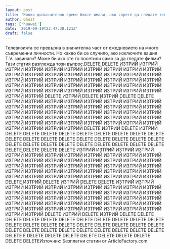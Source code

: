 ```yaml
---
layout: post
title: 'Колко допълнително време бихте имали, ако спрете да гледате телевизия?'
author: Ghost
tags: ['huawei']
date: '2019-09-19T23:47:38.121Z'
draft: false
---
```


Телевизията се превърна в значителна част от ежедневието на много съвременни личности. Но какво би се случило, ако изключите вашия T.V. завинаги? Може би ако сте го посетили само за да гледате филми? Тази статия разглежда този въпрос.DELETE DELETE ИЗТРИЙ ИЗТРИЙ ИЗТРИЙ ИЗТРИЙ ИЗТРИЙ ИЗТРИЙ ИЗТРИЙ ИЗТРИЙ ИЗТРИЙ ИЗТРИЙ ИЗТРИЙ ИЗТРИЙ ИЗТРИЙ ИЗТРИЙ ИЗТРИЙ ИЗТРИЙ ИЗТРИЙ ИЗТРИЙ ИЗТРИЙ ИЗТРИЙ ИЗТРИЙ ИЗТРИЙ ИЗТРИЙ ИЗТРИЙ ИЗТРИЙ ИЗТРИЙ ИЗТРИЙ ИЗТРИЙ ИЗТРИЙ ИЗТРИЙ ИЗТРИЙ ИЗТРИЙ ИЗТРИЙ ИЗТРИЙ ИЗТРИЙ ИЗТРИЙ ИЗТРИЙ ИЗТРИЙ ИЗТРИЙ ИЗТРИЙ ИЗТРИЙ ИЗТРИЙ ИЗТРИЙ ИЗТРИЙ DELETE ИЗТРИЙ DELETE ИЗТРИЙ DELETE DELETE ИЗТРИЙ ИЗТРИЙ ИЗТРИЙ ИЗТРИЙ ИЗТРИЙ ИЗТРИЙ ИЗТРИЙ ИЗТРИЙ ИЗТРИЙ ИЗТРИЙ ИЗТРИЙ ИЗТРИЙ ИЗТРИЙ ИЗТРИЙ ИЗТРИЙ ИЗТРИЙ ИЗТРИЙ ИЗТРИЙ ИЗТРИЙ ИЗТРИЙ ИЗТРИЙ ИЗТРИЙ ИЗТРИЙ ИЗТРИЙ ИЗТРИЙ ИЗТРИЙ ИЗТРИЙ ИЗТРИЙ ИЗТРИЙ ИЗТРИЙ ИЗТРИЙ ИЗТРИЙ ИЗТРИЙ ИЗТРИЙ ИЗТРИЙ ИЗТРИЙ ИЗТРИЙ ИЗТРИЙ ИЗТРИЙ ИЗТРИЙ ИЗТРИЙ ИЗТРИЙ ИЗТРИЙ ИЗТРИЙ DELETE ИЗТРИЙ DELETE ИЗТРИЙ DELETE DELETE DELETE DELETE DELETE DELETE DELETE DELETE DELETE DELETE DELETE DELETE DELETE DELETE DELETE DELETE DELETE DELETE DELETE DELETE DELETE DELETE DELETE DELETE DELETE DELETE DELETE DELETE DELETE DELETE DELETE ИЗТРИЙ ИЗТРИЙ ИЗТРИЙ ИЗТРИЙ ИЗТРИЙ ИЗТРИЙ ИЗТРИЙ ИЗТРИЙ ИЗТРИЙ ИЗТРИЙ ИЗТРИЙ ИЗТРИЙ ИЗТРИЙ ИЗТРИЙ ИЗТРИЙ ИЗТРИЙ ИЗТРИЙ ИЗТРИЙ ИЗТРИЙ ИЗТРИЙ ИЗТРИЙ ИЗТРИЙ ИЗТРИЙ ИЗТРИЙ ИЗТРИЙ ИЗТРИЙ ИЗТРИЙ ИЗТРИЙ ИЗТРИЙ ИЗТРИЙ ИЗТРИЙ ИЗТРИЙ ИЗТРИЙ ИЗТРИЙ ИЗТРИЙ ИЗТРИЙ ИЗТРИЙ ИЗТРИЙ ИЗТРИЙ ИЗТРИЙ ИЗТРИЙ ИЗТРИЙ ИЗТРИЙ ИЗТРИЙ DELETE ИЗТРИЙ DELETE ИЗТРИЙ DELETE DELETE ИЗТРИЙ ИЗТРИЙ ИЗТРИЙ ИЗТРИЙ ИЗТРИЙ ИЗТРИЙ ИЗТРИЙ ИЗТРИЙ ИЗТРИЙ ИЗТРИЙ ИЗТРИЙ ИЗТРИЙ ИЗТРИЙ ИЗТРИЙ ИЗТРИЙ ИЗТРИЙ ИЗТРИЙ ИЗТРИЙ ИЗТРИЙ ИЗТРИЙ ИЗТРИЙ ИЗТРИЙ ИЗТРИЙ ИЗТРИЙ ИЗТРИЙ ИЗТРИЙ ИЗТРИЙ ИЗТРИЙ ИЗТРИЙ ИЗТРИЙ ИЗТРИЙ ИЗТРИЙ ИЗТРИЙ ИЗТРИЙ ИЗТРИЙ ИЗТРИЙ ИЗТРИЙ ИЗТРИЙ ИЗТРИЙ ИЗТРИЙ ИЗТРИЙ ИЗТРИЙ ИЗТРИЙ ИЗТРИЙ DELETE ИЗТРИЙ DELETE ИЗТРИЙ DELETE DELETE DELETE DELETE DELETE DELETE DELETE DELETE DELETE DELETE DELETE DELETE DELETE DELETE DELETE DELETE DELETE DELETE DELETE DELETE DELETE DELETE DELETE DELETE DELETE DELETE DELETE DELETE DELETE DELETE E DELETE DELETE DELETE DELETE DELETE DELETE DELETE DELETE DELETEИзточник: Безплатни статии от ArticleFactory.com
